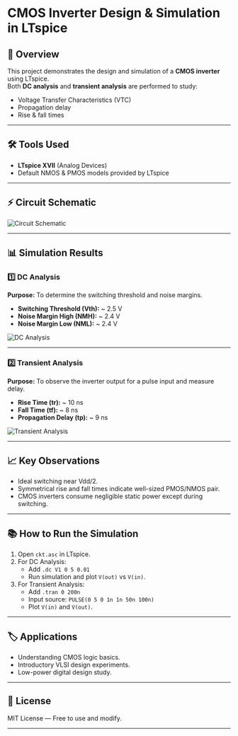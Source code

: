 # CMOS Inverter Design & Simulation in LTspice

## 📌 Overview
This project demonstrates the design and simulation of a **CMOS inverter** using LTspice.  
Both **DC analysis** and **transient analysis** are performed to study:
- Voltage Transfer Characteristics (VTC)
- Propagation delay
- Rise & fall times

---

## 🛠 Tools Used
- **LTspice XVII** (Analog Devices)
- Default NMOS & PMOS models provided by LTspice

---

## ⚡ Circuit Schematic
![Circuit Schematic](Schematic/ckt.png)

---

## 📊 Simulation Results

### 1️⃣ DC Analysis
**Purpose:** To determine the switching threshold and noise margins.

- **Switching Threshold (Vth):** ~ 2.5 V  
- **Noise Margin High (NMH):** ~ 2.4 V  
- **Noise Margin Low (NML):** ~ 2.4 V  

![DC Analysis](Simulation/DC_analysis.png)

---

### 2️⃣ Transient Analysis
**Purpose:** To observe the inverter output for a pulse input and measure delay.

- **Rise Time (tr):** ~ 10 ns  
- **Fall Time (tf):** ~ 8 ns  
- **Propagation Delay (tp):** ~ 9 ns  

![Transient Analysis](Simulation/transient_analysis.png)

---

## 📈 Key Observations
- Ideal switching near Vdd/2.
- Symmetrical rise and fall times indicate well-sized PMOS/NMOS pair.
- CMOS inverters consume negligible static power except during switching.

---

## 📚 How to Run the Simulation
1. Open `ckt.asc` in LTspice.
2. For DC Analysis:  
   - Add `.dc V1 0 5 0.01`
   - Run simulation and plot `V(out)` vs `V(in)`.
3. For Transient Analysis:  
   - Add `.tran 0 200n`
   - Input source: `PULSE(0 5 0 1n 1n 50n 100n)`
   - Plot `V(in)` and `V(out)`.

---

## 🏷 Applications
- Understanding CMOS logic basics.
- Introductory VLSI design experiments.
- Low-power digital design study.

---

## 📜 License
MIT License — Free to use and modify.

---
